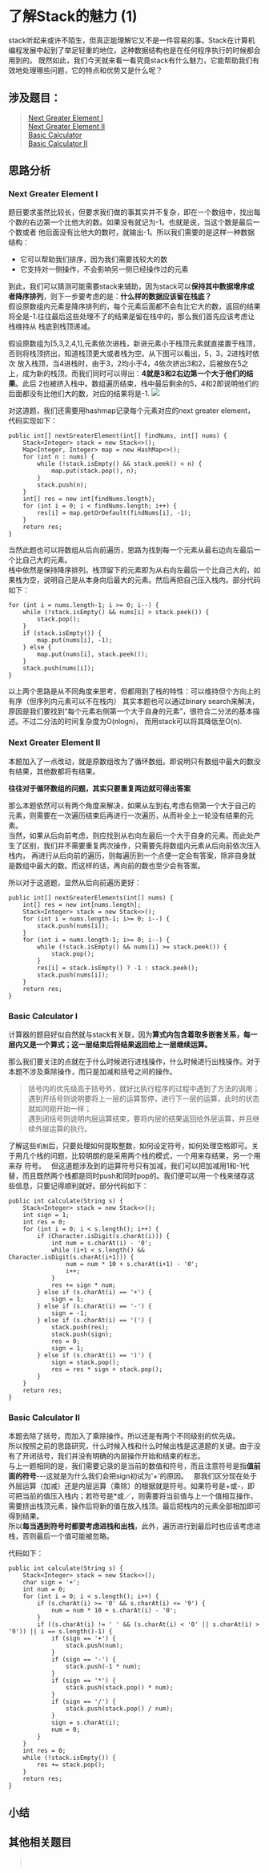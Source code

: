 # 了解Stack的魅力 (1)
stack听起来或许不陌生，但真正能理解它又不是一件容易的事。Stack在计算机编程发展中起到了举足轻重的地位，这种数据结构也是在任何程序执行的时候都会用到的。
既然如此，我们今天就来看一看究竟stack有什么魅力，它能帮助我们有效地处理哪些问题，它的特点和优势又是什么呢？

## 涉及题目：
> [Next Greater Element I](https://leetcode.com/problems/next-greater-element-i/#/description)  
> [Next Greater Element II](https://leetcode.com/problems/next-greater-element-ii/#/description)  
> [Basic Calculator](https://leetcode.com/problems/basic-calculator/#/description)  
> [Basic Calculator II](https://leetcode.com/problems/basic-calculator-ii/#/description)  
> []()

## 思路分析

### Next Greater Element I
题目要求虽然比较长，但要求我们做的事其实并不复杂，即在一个数组中，找出每个数的右边第一个比他大的数。如果没有就记为-1。也就是说，当这个数是最后一个数或者
他后面没有比他大的数时，就输出-1。所以我们需要的是这样一种数据结构：
+ 它可以帮助我们排序，因为我们需要找较大的数  
+ 它支持对一侧操作，不会影响另一侧已经操作过的元素

到此，我们可以猜测可能需要stack来辅助，因为stack可以**保持其中数据增序或者降序排列**，则下一步要考虑的是：**什么样的数据应该留在栈底？**   
假设原数组内元素是降序排列的，每个元素后面都不会有比它大的数，返回的结果将全是-1.往往最后这些处理不了的结果是留在栈中的，那么我们首先应该考虑让栈维持从
栈底到栈顶递减。  

假设原数组为[5,3,2,4,1],元素依次进栈，新进元素小于栈顶元素就直接置于栈顶，否则将栈顶挤出，知道栈顶更大或者栈为空。从下图可以看出，5，3，2进栈时依次
放入栈顶，当4进栈时，由于3，2均小于4，4依次挤出3和2，后被放在5之上，成为新的栈顶。而我们同时可以得出：**4就是3和2右边第一个大于他们的结果**。此后
2也被挤入栈中。数组遍历结束，栈中最后剩余的5，4和2即说明他们的后面都没有比他们大的数，对应的结果将是-1.
![](https://github.com/zhaoxy136/LeetCode/blob/master/Summary%20and%20Tricky%20tips/assets/Stack%201.1.png)

对这道题，我们还需要用hashmap记录每个元素对应的next greater element，代码实现如下：

    public int[] nextGreaterElement(int[] findNums, int[] nums) {
        Stack<Integer> stack = new Stack<>();
        Map<Integer, Integer> map = new HashMap<>();
        for (int n : nums) {
            while (!stack.isEmpty() && stack.peek() < n) {
                map.put(stack.pop(), n);
            }
            stack.push(n);
        }
        int[] res = new int[findNums.length];
        for (int i = 0; i < findNums.length; i++) {
            res[i] = map.getOrDefault(findNums[i], -1);
        }
        return res;
    }

当然此题也可以将数组从后向前遍历，思路为找到每一个元素从最右边向左最后一个比自己大的元素。  
栈中依然是保持降序排列。栈顶留下的元素即为从右向左最后一个比自己大的，如果栈为空，说明自己是从本身向后最大的元素。然后再把自己压入栈内。部分代码如下：

    for (int i = nums.length-1; i >= 0; i--) {
        while (!stack.isEmpty() && nums[i] > stack.peek()) {
            stack.pop();
        }
        if (stack.isEmpty()) {
            map.put(nums[i], -1);
        } else {
            map.put(nums[i], stack.peek());
        }
        stack.push(nums[i]);
    }

以上两个思路是从不同角度来思考，但都用到了栈的特性：可以维持但个方向上的有序（但序列内元素可以不在栈内）
其实本题也可以通过binary search来解决，原因是我们要找到“每个元素右侧第一个大于自身的元素”，很符合二分法的基本描述。不过二分法的时间复杂度为O(nlogn)，
而用stack可以将其降低至O(n).

### Next Greater Element II
本题加入了一点改动，就是原数组改为了循环数组。即说明只有数组中最大的数没有结果，其他数都将有结果。  

**往往对于循环数组的问题，其实只要重复两边就可得出答案**

那么本题依然可以有两个角度来解决，如果从左到右,考虑右侧第一个大于自己的元素，则需要在一次遍历结束后再进行一次遍历，从而补全上一轮没有结果的元素。  
当然，如果从后向前考虑，则应找到从右向左最后一个大于自身的元素。而此处产生了区别，我们并不需要重复两次操作，只需要先将数组内元素从后向前依次压入栈内，
再进行从后向前的遍历，则每遍历到一个点便一定会有答案，除非自身就是数组中最大的数。而这样的话，再向前的数也至少会有答案。

所以对于这道题，显然从后向前遍历更好：

    public int[] nextGreaterElements(int[] nums) {
        int[] res = new int[nums.length];
        Stack<Integer> stack = new Stack<>();
        for (int i = nums.length-1; i>= 0; i--) {
            stack.push(nums[i]);
        }
        for (int i = nums.length-1; i>= 0; i--) {
            while (!stack.isEmpty() && nums[i] >= stack.peek()) {
                stack.pop();
            }
            res[i] = stack.isEmpty() ? -1 : stack.peek();
            stack.push(nums[i]);
        }
        return res;
    }

### Basic Calculator I
计算器的题目好似自然就与stack有关联，因为**算式内包含着取多嵌套关系，每一层内又是一个算式；这一层结束后将结果返回给上一层继续运算。**

那么我们要关注的点就在于什么时候进行进栈操作，什么时候进行出栈操作。对于本题不涉及乘除操作，而只是加减和括号之间的操作。  
> 括号内的优先级高于括号外，就好比执行程序的过程中遇到了方法的调用；  
> 遇到开括号则说明要将上一层的运算暂停，进行下一层的运算，此时的状态就如同刚开始一样；  
> 遇到闭括号则说明内层运算结束，要将内层的结果返回给外层运算，并且继续外层运算的执行。

了解这些`机制`后，只要处理如何提取整数，如何设定符号，如何处理空格即可。关于用几个栈的问题，比较明朗的是采用两个栈的模式，一个用来存结果，另一个用来存
符号。  
但这道题涉及到的运算符号只有加减，我们可以把加减用1和-1代替，而且既然两个栈都是同时push和同时pop的。我们便可以用一个栈来储存这些信息，只要记得顺利就好。部分代码如下：

    public int calculate(String s) {
        Stack<Integer> stack = new Stack<>();
        int sign = 1;
        int res = 0;
        for (int i = 0; i < s.length(); i++) {
            if (Character.isDigit(s.charAt(i))) {
                int num = s.charAt(i) - '0';
                while (i+1 < s.length() && Character.isDigit(s.charAt(i+1))) {
                    num = num * 10 + s.charAt(i+1) - '0';
                    i++;
                }
                res += sign * num;
            } else if (s.charAt(i) == '+') {
                sign = 1;
            } else if (s.charAt(i) == '-') {
                sign = -1;
            } else if (s.charAt(i) == '(') {
                stack.push(res);
                stack.push(sign);
                res = 0;
                sign = 1;
            } else if (s.charAt(i) == ')') {
                sign = stack.pop();
                res = res * sign + stack.pop();
            }
        }
        return res;
    }

### Basic Calculator II
本题去除了括号，而加入了乘除操作。所以还是有两个不同级别的优先级。  
所以按照之前的思路研究，什么时候入栈和什么时候出栈是这道题的关键。由于没有了开闭括号，我们并没有明确的内层操作开始和结束的标志。  
与上一题相同的是，我们需要记录的是当前的数值和符号，而且注意符号是指**值前面的符号**---这就是为什么我们会把sign初试为'+'的原因。  
那我们区分现在处于外层运算（加减）还是内层运算（乘除）的根据就是符号。如果符号是+或-，即可把当前的值压入栈内；若符号是\*或／，则需要将当前值与上一个值相互操作，需要挤出栈顶元素，操作后将新的值在放入栈顶。最后把栈内的元素全部相加即可得到结果。  
所以**每当遇到符号时都要考虑进栈和出栈**，此外，遍历进行到最后时也应该考虑进栈，否则最后一个值可能被忽略。

代码如下：

    public int calculate(String s) {
        Stack<Integer> stack = new Stack<>();
        char sign = '+';
        int num = 0;
        for (int i = 0; i < s.length(); i++) {
            if (s.charAt(i) >= '0' && s.charAt(i) <= '9') {
                num = num * 10 + s.charAt(i) - '0';
            }
            if ((s.charAt(i) != ' ' && (s.charAt(i) < '0' || s.charAt(i) > '9')) || i == s.length()-1) {
                if (sign == '+') {
                    stack.push(num);
                }
                if (sign == '-') {
                    stack.push(-1 * num);
                }
                if (sign == '*') {
                    stack.push(stack.pop() * num);
                }
                if (sign == '/') {
                    stack.push(stack.pop() / num);
                }
                sign = s.charAt(i);
                num = 0;
            }
        }
        int res = 0;
        while (!stack.isEmpty()) {
            res += stack.pop();
        }
        return res;
    }





## 小结





## 其他相关题目
> []()  
> []()  

